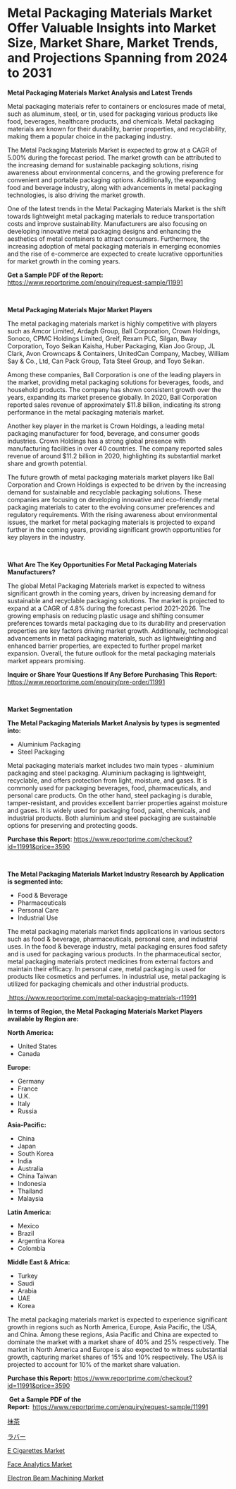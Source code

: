<p><h1>Metal Packaging Materials Market Offer Valuable Insights into Market Size, Market Share, Market Trends, and Projections Spanning from 2024 to 2031</h1></p><p><strong>Metal Packaging Materials Market Analysis and Latest Trends</strong></p>
<p><p>Metal packaging materials refer to containers or enclosures made of metal, such as aluminum, steel, or tin, used for packaging various products like food, beverages, healthcare products, and chemicals. Metal packaging materials are known for their durability, barrier properties, and recyclability, making them a popular choice in the packaging industry.</p><p>The Metal Packaging Materials Market is expected to grow at a CAGR of 5.00% during the forecast period. The market growth can be attributed to the increasing demand for sustainable packaging solutions, rising awareness about environmental concerns, and the growing preference for convenient and portable packaging options. Additionally, the expanding food and beverage industry, along with advancements in metal packaging technologies, is also driving the market growth.</p><p>One of the latest trends in the Metal Packaging Materials Market is the shift towards lightweight metal packaging materials to reduce transportation costs and improve sustainability. Manufacturers are also focusing on developing innovative metal packaging designs and enhancing the aesthetics of metal containers to attract consumers. Furthermore, the increasing adoption of metal packaging materials in emerging economies and the rise of e-commerce are expected to create lucrative opportunities for market growth in the coming years.</p></p>
<p><strong>Get a Sample PDF of the Report:&nbsp;</strong> <a href="https://www.reportprime.com/enquiry/request-sample/11991">https://www.reportprime.com/enquiry/request-sample/11991</a></p>
<p>&nbsp;</p>
<p><strong>Metal Packaging Materials Major Market Players</strong></p>
<p><p>The metal packaging materials market is highly competitive with players such as Amcor Limited, Ardagh Group, Ball Corporation, Crown Holdings, Sonoco, CPMC Holdings Limited, Greif, Rexam PLC, Silgan, Bway Corporation, Toyo Seikan Kaisha, Huber Packaging, Kian Joo Group, JL Clark, Avon Crowncaps & Containers, UnitedCan Company, Macbey, William Say & Co., Ltd, Can Pack Group, Tata Steel Group, and Toyo Seikan. </p><p>Among these companies, Ball Corporation is one of the leading players in the market, providing metal packaging solutions for beverages, foods, and household products. The company has shown consistent growth over the years, expanding its market presence globally. In 2020, Ball Corporation reported sales revenue of approximately $11.8 billion, indicating its strong performance in the metal packaging materials market.</p><p>Another key player in the market is Crown Holdings, a leading metal packaging manufacturer for food, beverage, and consumer goods industries. Crown Holdings has a strong global presence with manufacturing facilities in over 40 countries. The company reported sales revenue of around $11.2 billion in 2020, highlighting its substantial market share and growth potential.</p><p>The future growth of metal packaging materials market players like Ball Corporation and Crown Holdings is expected to be driven by the increasing demand for sustainable and recyclable packaging solutions. These companies are focusing on developing innovative and eco-friendly metal packaging materials to cater to the evolving consumer preferences and regulatory requirements. With the rising awareness about environmental issues, the market for metal packaging materials is projected to expand further in the coming years, providing significant growth opportunities for key players in the industry.</p></p>
<p>&nbsp;</p>
<p><strong>What Are The Key Opportunities For Metal Packaging Materials Manufacturers?</strong></p>
<p><p>The global Metal Packaging Materials market is expected to witness significant growth in the coming years, driven by increasing demand for sustainable and recyclable packaging solutions. The market is projected to expand at a CAGR of 4.8% during the forecast period 2021-2026. The growing emphasis on reducing plastic usage and shifting consumer preferences towards metal packaging due to its durability and preservation properties are key factors driving market growth. Additionally, technological advancements in metal packaging materials, such as lightweighting and enhanced barrier properties, are expected to further propel market expansion. Overall, the future outlook for the metal packaging materials market appears promising.</p></p>
<p><strong>Inquire or Share Your Questions If Any Before Purchasing This Report:</strong> <a href="https://www.reportprime.com/enquiry/pre-order/11991">https://www.reportprime.com/enquiry/pre-order/11991</a></p>
<p>&nbsp;</p>
<p><strong>Market Segmentation</strong></p>
<p><strong>The Metal Packaging Materials Market Analysis by types is segmented into:</strong></p>
<p><ul><li>Aluminium Packaging</li><li>Steel Packaging</li></ul></p>
<p><p>Metal packaging materials market includes two main types - aluminium packaging and steel packaging. Aluminium packaging is lightweight, recyclable, and offers protection from light, moisture, and gases. It is commonly used for packaging beverages, food, pharmaceuticals, and personal care products. On the other hand, steel packaging is durable, tamper-resistant, and provides excellent barrier properties against moisture and gases. It is widely used for packaging food, paint, chemicals, and industrial products. Both aluminium and steel packaging are sustainable options for preserving and protecting goods.</p></p>
<p><strong>Purchase this Report:&nbsp;</strong><a href="https://www.reportprime.com/checkout?id=11991&price=3590">https://www.reportprime.com/checkout?id=11991&price=3590</a></p>
<p>&nbsp;</p>
<p><strong>The Metal Packaging Materials Market Industry Research by Application is segmented into:</strong></p>
<p><ul><li>Food & Beverage</li><li>Pharmaceuticals</li><li>Personal Care</li><li>Industrial Use</li></ul></p>
<p><p>The metal packaging materials market finds applications in various sectors such as food & beverage, pharmaceuticals, personal care, and industrial uses. In the food & beverage industry, metal packaging ensures food safety and is used for packaging various products. In the pharmaceutical sector, metal packaging materials protect medicines from external factors and maintain their efficacy. In personal care, metal packaging is used for products like cosmetics and perfumes. In industrial use, metal packaging is utilized for packaging chemicals and other industrial products.</p></p>
<p><a href="https://www.reportprime.com/metal-packaging-materials-r11991">&nbsp;https://www.reportprime.com/metal-packaging-materials-r11991</a></p>
<p><strong>In terms of Region, the Metal Packaging Materials Market Players available by Region are:</strong></p>
<p>
    <p> <strong> North America: </strong>
        <ul>
            <li>United States</li>
            <li>Canada</li>
        </ul>
        </p> 
    <p> <strong> Europe: </strong>
        <ul>
            <li>Germany</li>
            <li>France</li>
            <li>U.K.</li>
            <li>Italy</li>
            <li>Russia</li>
        </ul>
        </p> 
    <p> <strong> Asia-Pacific: </strong>
        <ul>
            <li>China</li>
            <li>Japan</li>
            <li>South Korea</li>
            <li>India</li>
            <li>Australia</li>
            <li>China Taiwan</li>
            <li>Indonesia</li>
            <li>Thailand</li>
            <li>Malaysia</li>
        </ul>
        </p> 
    <p> <strong> Latin America: </strong>
        <ul>
            <li>Mexico</li>
            <li>Brazil</li>
            <li>Argentina Korea</li>
            <li>Colombia</li>
        </ul>
        </p> 
    <p> <strong> Middle East & Africa: </strong>
        <ul>
            <li>Turkey</li>
            <li>Saudi</li>
            <li>Arabia</li>
            <li>UAE</li>
            <li>Korea</li>
        </ul>
    </p>
    </p>
<p><p>The metal packaging materials market is expected to experience significant growth in regions such as North America, Europe, Asia Pacific, the USA, and China. Among these regions, Asia Pacific and China are expected to dominate the market with a market share of 40% and 25% respectively. The market in North America and Europe is also expected to witness substantial growth, capturing market shares of 15% and 10% respectively. The USA is projected to account for 10% of the market share valuation.</p></p>
<p><strong>Purchase this Report: </strong><a href="https://www.reportprime.com/checkout?id=11991&price=3590">https://www.reportprime.com/checkout?id=11991&price=3590</a></p>
<p>&nbsp;<strong>Get a Sample PDF of the Report:&nbsp;&nbsp;</strong><a href="https://www.reportprime.com/enquiry/request-sample/11991">https://www.reportprime.com/enquiry/request-sample/11991</a></p>
<p><strong></strong></p>
<p><p><a href="https://medium.com/@chloekessler01/%E3%82%B0%E3%83%AD%E3%83%BC%E3%83%90%E3%83%AB%E6%8A%B9%E8%8C%B6%E8%8C%B6%E5%B8%82%E5%A0%B4%E3%81%AE%E6%99%AF%E8%A6%B3%E3%82%92%E3%83%8A%E3%83%93%E3%82%B2%E3%83%BC%E3%83%88%E3%81%99%E3%82%8B-%E3%83%88%E3%83%AC%E3%83%B3%E3%83%89-%E4%BA%88%E6%B8%AC-%E3%81%9D%E3%81%97%E3%81%A6%E5%BD%B1%E9%9F%BF%E5%88%86%E6%9E%90-2024%E5%B9%B4-2031%E5%B9%B4-%E3%81%AF-101%E3%83%9A%E3%83%BC%E3%82%B8%E3%81%A7%E3%82%AB%E3%83%90%E3%83%BC%E3%81%95%E3%82%8C%E3%81%A6%E3%81%84%E3%81%BE%E3%81%99-76cb6b01cb4e">抹茶</a></p><p><a href="https://medium.com/@chloekessler01/%E3%82%B0%E3%83%AD%E3%83%BC%E3%83%90%E3%83%AB%E3%83%A9%E3%83%90%E3%83%BC%E7%94%A3%E6%A5%AD-%E7%A8%AE%E9%A1%9E-%E7%94%A8%E9%80%94-%E5%B8%82%E5%A0%B4%E3%83%97%E3%83%AC%E3%82%A4%E3%83%A4%E3%83%BC-%E5%9C%B0%E5%9F%9F%E5%88%A5%E6%88%90%E9%95%B7%E5%88%86%E6%9E%90-%E3%81%8A%E3%82%88%E3%81%B3%E5%B0%86%E6%9D%A5%E3%81%AE%E3%82%B7%E3%83%8A%E3%83%AA%E3%82%AA-2024%E5%B9%B4-2031%E5%B9%B4-ded9c994e63b">ラバー</a></p><p><a href="https://medium.com/@jameshuggin/e-cigarettes-market-size-growth-trends-statistics-forecasts-2024-2031-de6877ef8d65">E Cigarettes Market</a></p><p><a href="https://www.linkedin.com/pulse/deep-dive-face-analytics-market-itstrends-segmentation-mnzze">Face Analytics Market</a></p><p><a href="https://issuu.com/reportprime-2/docs/electron-beam-machining-market-size-2030.pptx">Electron Beam Machining Market</a></p></p>